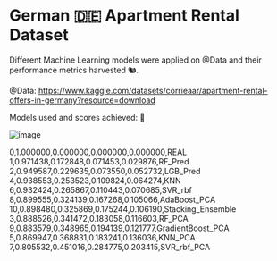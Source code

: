 # German 🇩🇪 Apartment Rental Dataset

Different Machine Learning models were applied on @Data and their performance metrics harvested 🐿️.

@Data: https://www.kaggle.com/datasets/corrieaar/apartment-rental-offers-in-germany?resource=download

Models used and scores achieved: 👾


![image](https://github.com/BenBlack0902/German_Flat_Rental/assets/60020328/08d52085-fd8a-4f12-8608-8f3f86c71e30)




0,1.000000,0.000000,0.000000,0.000000,REAL
1,0.971438,0.172848,0.071453,0.029876,RF_Pred
2,0.949587,0.229635,0.073550,0.052732,LGB_Pred
4,0.938553,0.253523,0.109824,0.064274,KNN
6,0.932424,0.265867,0.110443,0.070685,SVR_rbf
8,0.899555,0.324139,0.167268,0.105066,AdaBoost_PCA
10,0.898480,0.325869,0.175244,0.106190,Stacking_Ensemble
3,0.888526,0.341472,0.183058,0.116603,RF_PCA
9,0.883579,0.348965,0.194139,0.121777,GradientBoost_PCA
5,0.869947,0.368831,0.183241,0.136036,KNN_PCA
7,0.805532,0.451016,0.284775,0.203415,SVR_rbf_PCA
